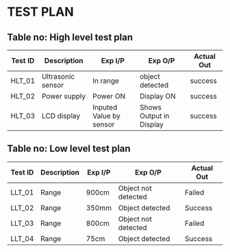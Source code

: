 # TEST PLAN

## Table no: High level test plan

| **Test ID** | **Description**                                              | **Exp I/P** | **Exp O/P** | **Actual Out** |  
|-------------|--------------------------------------------------------------|------------|-------------|----------------|
|  HLT_01       |Ultrasonic sensor |  In range| object detected | success |
|  HLT_02       | Power supply |	Power ON |	Display ON	|success	|
|  HLT_03       | LCD display| Inputed Value by sensor | Shows Output in Display |success|

## Table no: Low level test plan

| **Test ID** | **Description**                                              | **Exp I/P** | **Exp O/P** | **Actual Out** |  
|-------------|--------------------------------------------------------------|------------|-------------|----------------|
|  LLT_01      |Range | 900cm | Object not detected | Failed |
|  LLT_02       |Range  | 350mm | Object detected | Success |
|  LLT_03       |Range  | 800cm|Object not detected | Failed   |
| LLT_04 | Range | 75cm | Object detected | Success |



   
   
 
